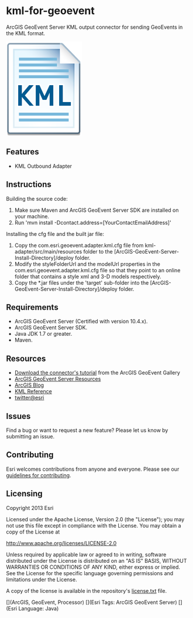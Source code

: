 # kml-for-geoevent

ArcGIS GeoEvent Server KML output connector for sending GeoEvents in the KML format.

![App](kml-for-geoevent.png?raw=true)

## Features
* KML Outbound Adapter

## Instructions

Building the source code:

1. Make sure Maven and ArcGIS GeoEvent Server SDK are installed on your machine.
2. Run 'mvn install -Dcontact.address=[YourContactEmailAddress]'

Installing the cfg file and the built jar file:

1. Copy the com.esri.geoevent.adapter.kml.cfg file from kml-adapter/src/main/resources folder to the [ArcGIS-GeoEvent-Server-Install-Directory]/deploy folder.
2. Modify the styleFolderUrl and the modelUrl properties in the com.esri.geoevent.adapter.kml.cfg file so that they point to an online folder that contains a style xml and 3-D models respectively.
3. Copy the *.jar files under the 'target' sub-folder into the [ArcGIS-GeoEvent-Server-Install-Directory]/deploy folder.

## Requirements

* ArcGIS GeoEvent Server (Certified with version 10.4.x).
* ArcGIS GeoEvent Server SDK.
* Java JDK 1.7 or greater.
* Maven.

## Resources

* [Download the connector's tutorial](http://www.arcgis.com/home/item.html?id=8ddf65e2d9894d37ae19856671392c45) from the ArcGIS GeoEvent Gallery
* [ArcGIS GeoEvent Server Resources](http://links.esri.com/geoevent)
* [ArcGIS Blog](http://blogs.esri.com/esri/arcgis/)
* [KML Reference](https://developers.google.com/kml/documentation/kmlreference)
* [twitter@esri](http://twitter.com/esri)

## Issues

Find a bug or want to request a new feature?  Please let us know by submitting an issue.

## Contributing

Esri welcomes contributions from anyone and everyone. Please see our [guidelines for contributing](https://github.com/esri/contributing).

## Licensing
Copyright 2013 Esri

Licensed under the Apache License, Version 2.0 (the "License");
you may not use this file except in compliance with the License.
You may obtain a copy of the License at

   http://www.apache.org/licenses/LICENSE-2.0

Unless required by applicable law or agreed to in writing, software
distributed under the License is distributed on an "AS IS" BASIS,
WITHOUT WARRANTIES OR CONDITIONS OF ANY KIND, either express or implied.
See the License for the specific language governing permissions and
limitations under the License.

A copy of the license is available in the repository's [license.txt](license.txt?raw=true) file.

[](ArcGIS, GeoEvent, Processor)
[](Esri Tags: ArcGIS GeoEvent Server)
[](Esri Language: Java)

